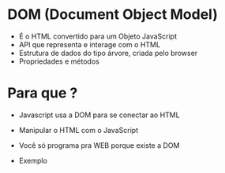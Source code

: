 # DOM (Document Object Model)

* É o HTML convertido para um Objeto JavaScript
* API que representa e interage com o HTML
* Estrutura de dados do tipo árvore, criada pelo browser
* Propriedades e métodos

# Para que ?

* Javascript usa a DOM para se conectar ao HTML
* Manipular o HTML com o JavaScript
* Você só programa pra WEB porque existe a DOM

* Exemplo

